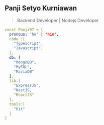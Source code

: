 ## Panji Setyo Kurniawan
> Backend Developer | Nodejs Developer

````yaml
const Panji97 = {
  pronous: 'he' | 'him',
  code :[
    "Typescript",
    "Javascript",
  ],
  db: [
    "MongoDB",
    "MySQL",
    "MariaDB"
  ],
  lib:[
    "ExpressJS",
    "NestJS,
    "ReactJS"
  ],
  tools:[
    "Git"
  ]
}
